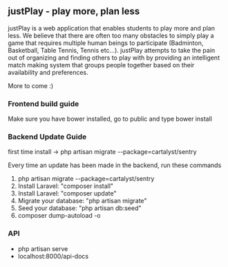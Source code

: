 ## justPlay - play more, plan less

justPlay is a web application that enables students to play more and plan less. We believe that there are often too many obstacles to simply play a game that requires multiple human beings to participate (Badminton, Basketball, Table Tennis, Tennis etc...). justPlay attempts to take the pain out of organizing and finding others to play with by providing an intelligent match making system that groups people together based on their availability and preferences.

More to come :)

<h3> Frontend build guide </h3>
<p> Make sure you have bower installed, go to public and type bower install</p>

<h3> Backend Update Guide </h3>
<p> first time install -> php artisan migrate --package=cartalyst/sentry </p>
<p> Every time an update has been made in the backend, run these commands </p>
<ol>
  <li> php artisan migrate --package=cartalyst/sentry </li>
  <li> Install Laravel: "composer install" </li>
  <li> Install Laravel: "composer update" </li>
  <li> Migrate your database: "php artisan migrate" </li>
  <li> Seed your database: "php artisan db:seed" </li>
  <li> composer dump-autoload -o </li>
</ol>

<h3> API </h3>
<ul>
  <li> php artisan serve </li>
  <li> localhost:8000/api-docs </li>
</ul>
